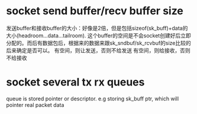 
# socket send buffer/recv buffer size
发送buffer和接收buffer的大小：好像是2倍，但是包括sizeof(sk_buff)+data的大小(headroom...data...tailroom).
这个buffer的空间是不会socket创建好后立即分配的。而后有数据包后，根据来的数据来跟sk_sndbuf/sk_rcvbuf的size比较的后来确定是否可以。
有空间，则让发送，否则不给发送
有空间，则给接收，否则不给接收

# socket several tx rx queues  
queue is stored pointer or descriptor. e.g storing sk_buff ptr, which will pointer real packet data  

